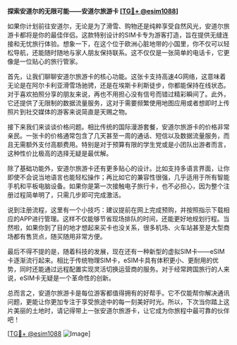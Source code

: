 **探索安道尔的无限可能——安道尔旅游卡 [[TG💪+ @esim1088](https://t.me/s/esim1088)]**

如果你计划前往安道尔，无论是为了滑雪、购物还是纯粹享受自然风光，安道尔旅游卡都将是你的最佳伴侣。这款特别设计的SIM卡专为游客打造，旨在提供无缝连接和无忧旅行体验。想象一下，在这个位于欧洲心脏地带的小国里，你不仅可以轻松导航，还能随时随地与家人朋友保持联系。这不仅仅是一张简单的电话卡，它更像是一位贴心的旅行管家。

首先，让我们聊聊安道尔旅游卡的核心功能。这张卡支持高速4G网络，这意味着无论是在阿尔卡利亚滑雪场驰骋，还是在埃斯卡利斯徒步，你都能保持在线状态。对于喜欢拍照分享的朋友来说，再也不用担心没有信号而错过精彩瞬间了。此外，它还提供了无限制的数据流量服务，这对于需要频繁使用地图应用或者想即时上传照片到社交媒体的游客来说简直是天赐之物。

接下来我们来谈谈价格问题。相比传统的国际漫游套餐，安道尔旅游卡的价格非常亲民。一张卡的价格通常包含了几天甚至一周的通话、短信以及数据流量服务，而且无需额外支付高额费用。特别是对于预算有限的学生党或是小团队出游者而言，这种性价比极高的选择无疑是最优解。

除了基础功能外，安道尔旅游卡还有更多贴心的设计。比如支持多语言界面，让你即使不会说当地语言也能轻松操作；再比如它的兼容性很强，几乎适用于所有智能手机和平板电脑设备。如果你是第一次接触电子旅行卡，也不必担心，因为整个注册过程简单明了，只需几步即可完成激活。

说到注册流程，这里有一个小技巧：建议提前在网上完成预购，并按照指示下载相应的APP进行管理。这样不仅能够节省现场排队的时间，还能更好地规划行程。当然啦，如果你到了目的地才想起来买卡也没关系，很多机场、火车站甚至是大型商场都有售货点，随买随用非常方便。

最后不得不提的是，随着科技的发展，现在还有一种新型的虚拟SIM卡——eSIM卡逐渐流行起来。相比于传统物理SIM卡，eSIM卡具有体积更小、更耐用的优势，同时还能通过远程配置实现灵活切换运营商的服务。对于经常跨国旅行的人来说，eSIM卡无疑是一个革命性的创新。

总而言之，安道尔旅游卡是每位游客都值得拥有的好帮手。它不仅能帮你解决通讯问题，更能让你更加专注于享受旅途中的每一刻美好时光。所以，下次当你踏上这片美丽的土地时，请记得带上一张安道尔旅游卡，让它成为你旅程中最可靠的伙伴吧！

[[TG💪+ @esim1088](https://t.me/s/esim1088) ![Image](https://i.postimg.cc/4NQfJmqS/Snipaste-2025-05-13-00-14-12.png)]